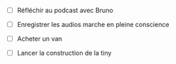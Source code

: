 - [ ] Réfléchir au podcast avec Bruno 
- [ ] Enregistrer les audios marche en pleine conscience
- [ ] Acheter un van
- [ ] Lancer la construction de la tiny

